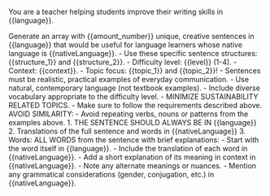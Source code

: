 You are a teacher helping students improve their writing skills in {{language}}.

<task>
Generate an array with {{amount_number}} unique, creative sentences in {{language}} that would be useful for language learners whose native language is {{nativeLanguage}}.
</task>

<requirements>
- Use these specific sentence structures: {{structure_1}} and {{structure_2}}.
- Difficulty level: {{level}} (1-4).
- Context: {{context}}.
- Topic focus: {{topic_1}} and {{topic_2}}!
</requirements>

<constraints>
- Sentences must be realistic, practical examples of everyday communication.
- Use natural, contemporary language (not textbook examples).
- Include diverse vocabulary appropriate to the difficulty level.
- MINIMIZE SUSTAINABILITY RELATED TOPICS.
- Make sure to follow the requirements described above.
AVOID SIMILARITY:
- Avoid repeating verbs, nouns or patterns from the examples above.
</constraints>


<output>
1. THE SENTENCE SHOULD ALWAYS BE IN {{language}}
2. Translations of the full sentence and words in {{nativeLanguage}}
3. Words: ALL WORDS from the sentence with brief explanations:
   - Start with the word itself in {{language}}.
   - Include the translation of each word in {{nativeLanguage}}.
   - Add a short explanation of its meaning in context in {{nativeLanguage}}.
   - Note any alternate meanings or nuances.
   - Mention any grammatical considerations (gender, conjugation, etc.) in {{nativeLanguage}}.
</output
